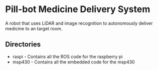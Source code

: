 # Pill-bot Medicine Delivery System

A robot that uses LiDAR and image recognition to autonomously deliver medicine to an target room.

## Directories

* raspi - Contains all the ROS code for the raspberry pi
* msp430 - Contains all the embedded code for the msp430